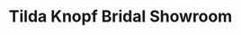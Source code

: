 ---
title: "Tilda Knopf Bridal Showroom"
url: /berlin/tilda-knopf-bridal-showroom/
shop: Kleidung
---